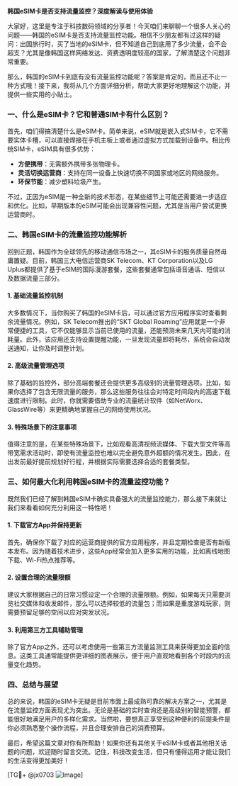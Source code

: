 **韩国eSIM卡是否支持流量监控？深度解读与使用体验**

大家好，这里是专注于科技数码领域的分享者！今天咱们来聊聊一个很多人关心的问题——韩国的eSIM卡是否支持流量监控功能。相信不少朋友都有过这样的疑问：出国旅行时，买了当地的eSIM卡，但不知道自己到底用了多少流量，会不会超支？尤其是像韩国这样网络发达、资费透明度较高的国家，了解清楚这个问题非常重要。

那么，韩国的eSIM卡到底有没有流量监控功能呢？答案是肯定的，而且还不止一种方式哦！接下来，我将从几个方面详细分析，帮助大家更好地理解这个功能，并提供一些实用的小贴士。

### 一、什么是eSIM卡？它和普通SIM卡有什么区别？

首先，咱们得搞清楚什么是eSIM卡。简单来说，eSIM就是嵌入式SIM卡，它不需要实体卡槽，可以直接焊接在手机主板上或者通过虚拟方式加载到设备中。相比传统SIM卡，eSIM具有很多优势：

- **方便携带**：无需额外携带多张物理卡。
- **灵活切换运营商**：支持在同一设备上快速切换不同国家或地区的网络服务。
- **环保节能**：减少塑料垃圾产生。

不过，正因为eSIM是一种全新的技术形态，在某些细节上可能还需要进一步适应和优化。比如，早期版本的eSIM可能会出现兼容性问题，尤其是当用户尝试更换运营商时。

### 二、韩国eSIM卡的流量监控功能解析

回到正题，韩国作为全球领先的移动通信市场之一，其eSIM卡的服务质量自然毋庸置疑。目前，韩国三大电信运营商SK Telecom、KT Corporation以及LG Uplus都提供了基于eSIM的国际漫游套餐，这些套餐通常包括语音通话、短信以及数据流量三部分。

#### 1. 基础流量监控机制

大多数情况下，当你购买了韩国的eSIM卡后，可以通过官方应用程序实时查看剩余流量情况。例如，SK Telecom推出的“SKT Global Roaming”应用就是一个非常便捷的工具，它不仅能够显示当前已使用的流量，还能预测未来几天内可能的消耗量。此外，该应用还支持设置提醒功能，一旦发现流量即将耗尽，系统会自动发送通知，让你及时调整计划。

#### 2. 高级流量管理选项

除了基础的监控外，部分高端套餐还会提供更多高级别的流量管理选项。比如，如果你选择了包含无限流量的服务，那么这些服务往往会对特定时间段内的高速下载速度进行限制。此时，你就需要借助专业的流量统计软件（如NetWorx、GlassWire等）来更精确地掌握自己的网络使用状况。

#### 3. 特殊场景下的注意事项

值得注意的是，在某些特殊场景下，比如观看高清视频流媒体、下载大型文件等高带宽需求活动时，即使有流量监控也难以完全避免意外超额的情况发生。因此，在出发前最好提前规划好行程，并根据实际需要选择合适的套餐类型。

### 三、如何最大化利用韩国eSIM卡的流量监控功能？

既然我们已经了解到韩国eSIM卡确实具备强大的流量监控能力，那么接下来就让我们来看看如何充分利用这一特性吧！

#### 1. 下载官方App并保持更新

首先，确保你下载了对应的运营商提供的官方应用程序，并且定期检查是否有新版本发布。因为随着技术进步，这些App经常会加入更多实用的功能，比如离线地图下载、Wi-Fi热点推荐等。

#### 2. 设置合理的流量限额

建议大家根据自己的日常习惯设定一个合理的流量限额。例如，如果每天只需要浏览社交媒体和收发邮件，那么可以选择较低的流量包；而如果是重度游戏玩家，则需要预留足够的空间以应对突发状况。

#### 3. 利用第三方工具辅助管理

除了官方App之外，还可以考虑使用一些第三方流量监测工具来获得更加全面的信息。这类工具通常能提供更详细的图表展示，便于用户直观地看到各个时段内的流量变化趋势。

### 四、总结与展望

总的来说，韩国的eSIM卡无疑是目前市面上最成熟可靠的解决方案之一，尤其是在流量监控方面表现尤为突出。无论是基础的实时查询还是高级别的智能预警，都能很好地满足用户的多样化需求。当然啦，要想真正享受到这种便利的前提条件是你必须熟悉整个操作流程，并且合理安排自己的消费预算。

最后，希望这篇文章对你有所帮助！如果你还有其他关于eSIM卡或者其他相关话题的问题，欢迎随时留言交流。记住，科技改变生活，但只有懂得运用才能让我们的生活变得更加美好！

[TG💪+ @jx0703 ![Image](https://github.com/user-attachments/assets/dbca1d08-cadb-493c-b0ec-ad6f7a83f270)]